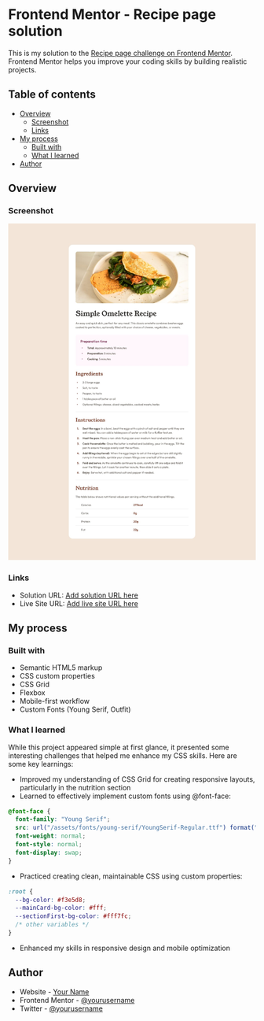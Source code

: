 # Frontend Mentor - Recipe page solution

This is my solution to the [Recipe page challenge on Frontend Mentor](https://www.frontendmentor.io/challenges/recipe-page-KiTsR8QQKm). Frontend Mentor helps you improve your coding skills by building realistic projects.

## Table of contents

- [Overview](#overview)
  - [Screenshot](#screenshot)
  - [Links](#links)
- [My process](#my-process)
  - [Built with](#built-with)
  - [What I learned](#what-i-learned)
- [Author](#author)

## Overview

### Screenshot

![](./design/desktop-design.jpg)

### Links

- Solution URL: [Add solution URL here](https://your-solution-url.com)
- Live Site URL: [Add live site URL here](https://your-live-site-url.com)

## My process

### Built with

- Semantic HTML5 markup
- CSS custom properties
- CSS Grid
- Flexbox
- Mobile-first workflow
- Custom Fonts (Young Serif, Outfit)

### What I learned

While this project appeared simple at first glance, it presented some interesting challenges that helped me enhance my CSS skills. Here are some key learnings:

- Improved my understanding of CSS Grid for creating responsive layouts, particularly in the nutrition section
- Learned to effectively implement custom fonts using @font-face:

```css
@font-face {
  font-family: "Young Serif";
  src: url("/assets/fonts/young-serif/YoungSerif-Regular.ttf") format("truetype");
  font-weight: normal;
  font-style: normal;
  font-display: swap;
}
```

- Practiced creating clean, maintainable CSS using custom properties:

```css
:root {
  --bg-color: #f3e5d8;
  --mainCard-bg-color: #fff;
  --sectionFirst-bg-color: #fff7fc;
  /* other variables */
}
```

- Enhanced my skills in responsive design and mobile optimization

## Author

- Website - [Your Name](https://www.your-site.com)
- Frontend Mentor - [@yourusername](https://www.frontendmentor.io/profile/yourusername)
- Twitter - [@yourusername](https://twitter.com/yourusername)
